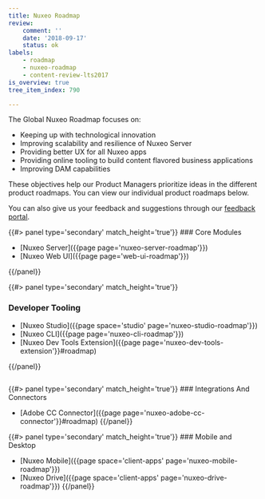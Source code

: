```yaml
---
title: Nuxeo Roadmap
review:
    comment: ''
    date: '2018-09-17'
    status: ok
labels:
    - roadmap
    - nuxeo-roadmap
    - content-review-lts2017
is_overview: true
tree_item_index: 790

---
```

The Global Nuxeo Roadmap focuses on:

- Keeping up with technological innovation
- Improving scalability and resilience of Nuxeo Server
- Providing better UX for all Nuxeo apps
- Providing online tooling to build content flavored business applications
- Improving DAM capabilities

These objectives help our Product Managers prioritize ideas in the different product roadmaps. You can view our individual product roadmaps below.

You can also give us your feedback and suggestions through our [feedback portal](https://portal.prodpad.com/7cdff94a-f166-11e7-93bc-06df22ffaf6f).

<div class="row" data-equalizer data-equalize-on="medium"><div class="column medium-6">
{{#> panel type='secondary' match_height='true'}}
### Core  Modules

- [Nuxeo Server]({{page page='nuxeo-server-roadmap'}})
- [Nuxeo Web UI]({{page page='web-ui-roadmap'}})

{{/panel}}</div><div class="column medium-6">
{{#> panel type='secondary' match_height='true'}}
### Developer Tooling

- [Nuxeo Studio]({{page space='studio' page='nuxeo-studio-roadmap'}})
- [Nuxeo CLI]({{page page='nuxeo-cli-roadmap'}})
- [Nuxeo Dev Tools Extension]({{page page='nuxeo-dev-tools-extension'}}#roadmap)

{{/panel}}</div>


</div>

<div class="row" data-equalizer data-equalize-on="medium">

<div class="column medium-6">
{{#> panel type='secondary' match_height='true'}}
### Integrations And Connectors

- [Adobe CC Connector]({{page page='nuxeo-adobe-cc-connector'}}#roadmap)
{{/panel}}</div>

<div class="column medium-6">
{{#> panel type='secondary' match_height='true'}}
### Mobile and Desktop

- [Nuxeo Mobile]({{page space='client-apps' page='nuxeo-mobile-roadmap'}})
- [Nuxeo Drive]({{page space='client-apps' page='nuxeo-drive-roadmap'}})
{{/panel}}

</div>

</div>
